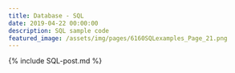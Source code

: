 ```yaml
---
title: Database - SQL
date: 2019-04-22 00:00:00
description: SQL sample code
featured_image: /assets/img/pages/6160SQLexamples_Page_21.png
---
```


{% include SQL-post.md %}
